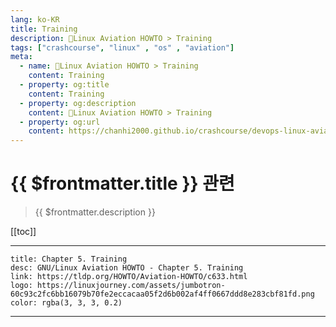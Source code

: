 ```yaml
---
lang: ko-KR
title: Training
description: 🐧Linux Aviation HOWTO > Training
tags: ["crashcourse", "linux" , "os" , "aviation"]
meta:
  - name: 🐧Linux Aviation HOWTO > Training
    content: Training
  - property: og:title
    content: Training
  - property: og:description
    content: 🐧Linux Aviation HOWTO > Training
  - property: og:url
    content: https://chanhi2000.github.io/crashcourse/devops-linux-aviation-howto/05-training.html
---
```


# {{ $frontmatter.title }} 관련

> {{ $frontmatter.description }}

[[toc]]

---

```card
title: Chapter 5. Training
desc: GNU/Linux Aviation HOWTO - Chapter 5. Training
link: https://tldp.org/HOWTO/Aviation-HOWTO/c633.html
logo: https://linuxjourney.com/assets/jumbotron-60c93c2fc6bb16079b70fe2eccacaa05f2d6b002af4ff0667ddd8e283cbf81fd.png
color: rgba(3, 3, 3, 0.2)
```

---

<TagLinks />